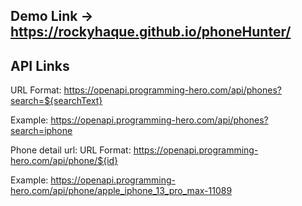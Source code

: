 ## Demo Link -> https://rockyhaque.github.io/phoneHunter/


## API Links


URL Format:
https://openapi.programming-hero.com/api/phones?search=${searchText}

Example:
https://openapi.programming-hero.com/api/phones?search=iphone

Phone detail url:
URL Format: https://openapi.programming-hero.com/api/phone/${id}

Example:
https://openapi.programming-hero.com/api/phone/apple_iphone_13_pro_max-11089